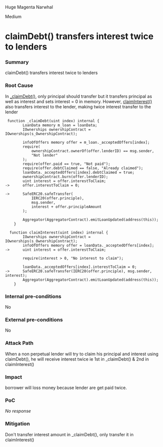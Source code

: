 Huge Magenta Narwhal

Medium

# claimDebt() transfers interest twice to lenders

### Summary

claimDebt() transfers interest twice to lenders

### Root Cause

In [_claimDebt()](https://github.com/sherlock-audit/2024-11-debita-finance-v3/blob/main/Debita-V3-Contracts/contracts/DebitaV3Loan.sol#L301C1-L309C1), only principal should transfer but it transfers principal as well as interest and sets interest = 0 in memory. However, [claimInterest()](https://github.com/sherlock-audit/2024-11-debita-finance-v3/blob/main/Debita-V3-Contracts/contracts/DebitaV3Loan.sol#L259C1-L270C1) also transfers interest to the lender, making twice interest transfer to the lender
```solidity
 function _claimDebt(uint index) internal {
        LoanData memory m_loan = loanData;
        IOwnerships ownershipContract = IOwnerships(s_OwnershipContract);

        infoOfOffers memory offer = m_loan._acceptedOffers[index];
        require(
            ownershipContract.ownerOf(offer.lenderID) == msg.sender,
            "Not lender"
        );
        require(offer.paid == true, "Not paid");
        require(offer.debtClaimed == false, "Already claimed");
        loanData._acceptedOffers[index].debtClaimed = true;
        ownershipContract.burn(offer.lenderID);
        uint interest = offer.interestToClaim;
->      offer.interestToClaim = 0;

->      SafeERC20.safeTransfer(
            IERC20(offer.principle),
            msg.sender,
            interest + offer.principleAmount
        );

        Aggregator(AggregatorContract).emitLoanUpdated(address(this));
    }
```
```solidity
  function claimInterest(uint index) internal {
        IOwnerships ownershipContract = IOwnerships(s_OwnershipContract);
        infoOfOffers memory offer = loanData._acceptedOffers[index];
->      uint interest = offer.interestToClaim;

        require(interest > 0, "No interest to claim");

        loanData._acceptedOffers[index].interestToClaim = 0;
->      SafeERC20.safeTransfer(IERC20(offer.principle), msg.sender, interest);
        Aggregator(AggregatorContract).emitLoanUpdated(address(this));
    }
```

### Internal pre-conditions

No

### External pre-conditions

No

### Attack Path

When a non perpetual lender will try to claim his principal and interest using claimDebt(), he will receive interest twice ie 1st in _claimDebt() & 2nd in claimInterest()

### Impact

borrower will loss money because lender are get paid twice.

### PoC

_No response_

### Mitigation

Don't transfer interest amount in _claimDebt(), only transfer it in claimInterest()